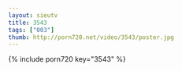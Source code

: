 ```yaml
--- 
layout: sieutv
title: 3543
tags: ["003"]
thumb: http://porn720.net/video/3543/poster.jpg
---
```

{% include porn720 key="3543" %} 

